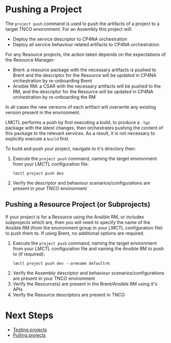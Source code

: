 # Pushing a Project

The `project push` command is used to push the artifacts of a project to a target TNCO environment. For an Assembly this project will:

- Deploy the service descriptor to CP4NA orchestration
- Deploy all service behaviour related artifacts to CP4NA orchestration

For any Resource projects, the action taken depends on the expectations of the Resource Manager:

- Brent: a resource package with the necessary artifacts is pushed to Brent and the descriptor for the Resource will be updated in CP4NA orchestration by re-onboarding Brent
- Ansible RM: a CSAR with the necessary artifacts will be pushed to the RM, and the descriptor for the Resource will be updated in CP4NA orchestration by re-onboarding the RM

In all cases the new versions of each artifact will overwrite any existing version present in the environment.

LMCTL performs a push by first executing a build, to produce a `.tgz` package with the latest changes, then orchestrates pushing the content of this package to the relevant services. As a result, it is not necessary to explicitly execute a `build` first.

To build and push your project, navigate to it's directory then:

1. Execute the `project push` command, naming the target environment from your LMCTL configuration file:
   ```
   lmctl project push dev
   ```
2. Verify the descriptor and behaviour scenarios/configurations are present in your TNCO environment

## Pushing a Resource Project (or Subprojects)

If your project is for a Resource using the Ansible RM, or includes subprojects which are, then you will need to specify the name of the Ansible RM (from the environment group in your LMCTL configuration file) to push them to. If using Brent, no additional options are required.

1. Execute the `project push` command, naming the target environment from your LMCTL configuration file and naming the Ansible RM to push to (if required):
   ```
   lmctl project push dev --armname defaultrm
   ```
2. Verify the Assembly descriptor and behaviour scenarios/configurations are present in your TNCO environment
3. Verify the Resource(s) are present in the Brent/Ansible RM using it's APIs
4. Verify the Resource descriptors are present in TNCO

# Next Steps

- [Testing projects](testing-projects.md)
- [Pulling projects](pulling-projects.md)
